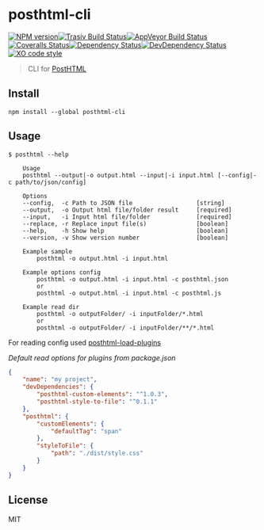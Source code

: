 # posthtml-cli

[![NPM version][npm-image]][npm-url][![Trasiv Build Status][travis-image]][travis-url][![AppVeyor Build Status][appveyor-img]][appveyor][![Coveralls Status][coveralls-image]][coveralls-url][![Dependency Status][depstat-image]][depstat-url][![DevDependency Status][depstat-dev-image]][depstat-dev-url][![XO code style][codestyle-image]][codestyle-url]

> CLI for [PostHTML][posthtml-url]

## Install

```
npm install --global posthtml-cli
```

## Usage

```console
$ posthtml --help

	Usage
	posthtml --output|-o output.html --input|-i input.html [--config|-c path/to/json/config]

	Options
	--config,  -c Path to JSON file                  [string]
	--output,  -o Output html file/folder result     [required]
	--input,   -i Input html file/folder             [required]
	--replace, -r Replace input file(s)              [boolean]
	--help,    -h Show help                          [boolean]
	--version, -v Show version number                [boolean]
	
	Example sample
		posthtml -o output.html -i input.html

	Example options config
		posthtml -o output.html -i input.html -c posthtml.json
		or
		posthtml -o output.html -i input.html -c posthtml.js

	Example read dir
		posthtml -o outputFolder/ -i inputFolder/*.html
		or
		posthtml -o outputFolder/ -i inputFolder/**/*.html
```

For reading config used [posthtml-load-plugins](https://github.com/michael-ciniawsky/posthtml-load-plugins)

*Default read options for plugins from package.json*
```json
{
	"name": "my project",
	"devDependencies": {
		"posthtml-custom-elements": "^1.0.3",
		"posthtml-style-to-file": "^0.1.1"
	},
	"posthtml": {
		"customElements": {
			"defaultTag": "span"
		},
		"styleToFile": {
			"path": "./dist/style.css"
		}
	}
}
```

## License
MIT

[posthtml-url]: http://github.com/posthtml/posthtml

[npm-url]: https://npmjs.org/package/posthtml-cli
[npm-image]: http://img.shields.io/npm/v/posthtml-cli.svg?style=flat-square

[travis-url]: https://travis-ci.org/GitScrum/posthtml-cli
[travis-image]: http://img.shields.io/travis/GitScrum/posthtml-cli.svg?style=flat-square&label=unix

[appveyor]:     https://ci.appveyor.com/project/GitScrum/posthtml-cli
[appveyor-img]: https://img.shields.io/appveyor/ci/GitScrum/posthtml-cli.svg?style=flat-square&label=windows

[coveralls-url]: https://coveralls.io/r/GitScrum/posthtml-cli
[coveralls-image]: http://img.shields.io/coveralls/GitScrum/posthtml-cli.svg?style=flat-square

[depstat-url]: https://david-dm.org/GitScrum/posthtml-cli
[depstat-image]: https://david-dm.org/GitScrum/posthtml-cli.svg?style=flat-square

[depstat-dev-url]: https://david-dm.org/GitScrum/posthtml-cli
[depstat-dev-image]: https://david-dm.org/GitScrum/posthtml-cli/dev-status.svg?style=flat-square

[codestyle-url]: https://github.com/sindresorhus/xo
[codestyle-image]: https://img.shields.io/badge/code_style-XO-5ed9c7.svg?style=flat-square
